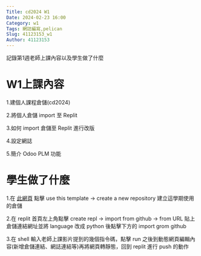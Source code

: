 ```yaml
---
Title: cd2024 W1
Date: 2024-02-23 16:00
Category: w1
Tags: 網誌編寫,pelican
Slug: 41123153_w1
Author: 41123153
---
```


記錄第1週老師上課內容以及學生做了什麼

<!-- PELICAN_END_SUMMARY -->

# W1上課內容

1.建個人課程倉儲(cd2024)

2.將個人倉儲 import 至 Replit

3.如何 import 倉儲至 Replit 進行改版

4.設定網誌

5.簡介 Odoo PLM 功能

# 學生做了什麼
1.在 [此網頁] 點擊 use this template -> create a new repository 建立這學期使用的倉儲

[此網頁]:https://github.com/mdecycu/cmsimde_site

2.在 replit 首頁左上角點擊 create repl -> import from github -> from URL 貼上倉儲連結網址並將 language 改成 python 後點擊下方的 import grom github

3.在 shell 輸入老師上課影片提到的幾個指令碼，點擊 run 之後到動態網頁編輯內容(新增倉儲連結、網誌連結等)再將網頁轉靜態，回到 replit 進行 push 的動作